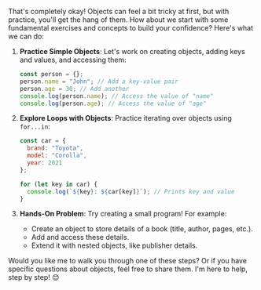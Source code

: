 That's completely okay! Objects can feel a bit tricky at first, but with practice, you'll get the hang of them. How about we start with some fundamental exercises and concepts to build your confidence? Here's what we can do:

1. **Practice Simple Objects**:
   Let's work on creating objects, adding keys and values, and accessing them:
   ```javascript
   const person = {};
   person.name = "John"; // Add a key-value pair
   person.age = 30; // Add another
   console.log(person.name); // Access the value of "name"
   console.log(person.age); // Access the value of "age"
   ```

2. **Explore Loops with Objects**:
   Practice iterating over objects using `for...in`:
   ```javascript
   const car = {
     brand: "Toyota",
     model: "Corolla",
     year: 2021
   };

   for (let key in car) {
     console.log(`${key}: ${car[key]}`); // Prints key and value
   }
   ```

3. **Hands-On Problem**:
   Try creating a small program! For example:
   - Create an object to store details of a book (title, author, pages, etc.).
   - Add and access these details.
   - Extend it with nested objects, like publisher details.

Would you like me to walk you through one of these steps? Or if you have specific questions about objects, feel free to share them. I'm here to help, step by step! 😊
